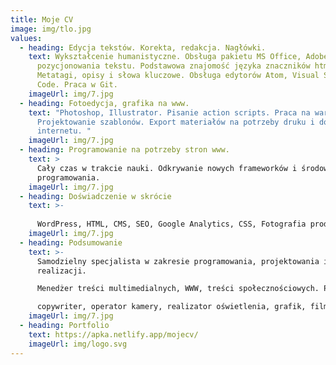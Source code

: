 ```yaml
---
title: Moje CV
image: img/tlo.jpg
values:
  - heading: Edycja tekstów. Korekta, redakcja. Nagłówki.
    text: Wykształcenie humanistyczne. Obsługa pakietu MS Office, Adobe. Znam zasady
      pozycjonowania tekstu. Podstawowa znajomość języka znaczników html5.
      Metatagi, opisy i słowa kluczowe. Obsługa edytorów Atom, Visual Studio
      Code. Praca w Git.
    imageUrl: img/7.jpg
  - heading: Fotoedycja, grafika na www.
    text: "Photoshop, Illustrator. Pisanie action scripts. Praca na warstwach.
      Projektowanie szablonów. Export materiałów na potrzeby druku i do
      internetu. "
    imageUrl: img/7.jpg
  - heading: Programowanie na potrzeby stron www.
    text: >
      Cały czas w trakcie nauki. Odkrywanie nowych frameworków i środowisk
      programowania. 
    imageUrl: img/7.jpg
  - heading: Doświadczenie w skrócie
    text: >-
      
      WordPress, HTML, CMS, SEO, Google Analytics, CSS, Fotografia produktowa, portretowa, Web developer, PR manager, Praca biurowa, JavaScript, Adobe Creative Suite, AdWords, Hugo, Gatsby,  
    imageUrl: img/7.jpg
  - heading: Podsumowanie
    text: >-
      Samodzielny specjalista w zakresie programowania, projektowania i
      realizacji.

      Menedżer treści multimedialnych, WWW, treści społecznościowych. Programista,

      copywriter, operator kamery, realizator oświetlenia, grafik, filmoznawca.
    imageUrl: img/7.jpg
  - heading: Portfolio
    text: https://apka.netlify.app/mojecv/
    imageUrl: img/logo.svg
---
```

